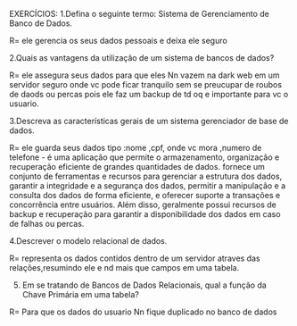EXERCÍCIOS:
1.Defina o seguinte termo: Sistema de Gerenciamento de Banco de Dados.<br>

 R= ele gerencia os seus dados pessoais  e  deixa ele seguro 

2.Quais as vantagens da utilização de um sistema de bancos de dados?<br>

 R= ele assegura seus dados para que eles Nn vazem na dark web em um servidor seguro onde vc pode ficar tranquilo sem se preucupar de roubos de daods ou percas pois ele faz um backup de td oq e importante para vc o usuario.

3.Descreva as características gerais de um sistema gerenciador de base de dados.<br>

  R= ele guarda seus dados tipo :nome ,cpf, onde vc mora ,numero de telefone -  é uma aplicação que permite o armazenamento, organização e recuperação eficiente de grandes quantidades de dados. fornece um conjunto de ferramentas e recursos para gerenciar a estrutura dos dados, garantir a integridade e a segurança dos dados, permitir a manipulação e a consulta dos dados de forma eficiente, e oferecer suporte a transações e concorrência entre usuários. Além disso, geralmente possui recursos de backup e recuperação para garantir a disponibilidade dos dados em caso de falhas ou percas.

4.Descrever o modelo relacional de dados.<br>

 R= representa os dados contidos dentro de um servidor atraves das relações,resumindo ele e nd mais que campos em uma tabela.

5. Em se tratando de Bancos de Dados Relacionais, qual a função da Chave Primária em uma tabela?<br>

 R= Para que os dados do usuario Nn fique duplicado no banco de dados